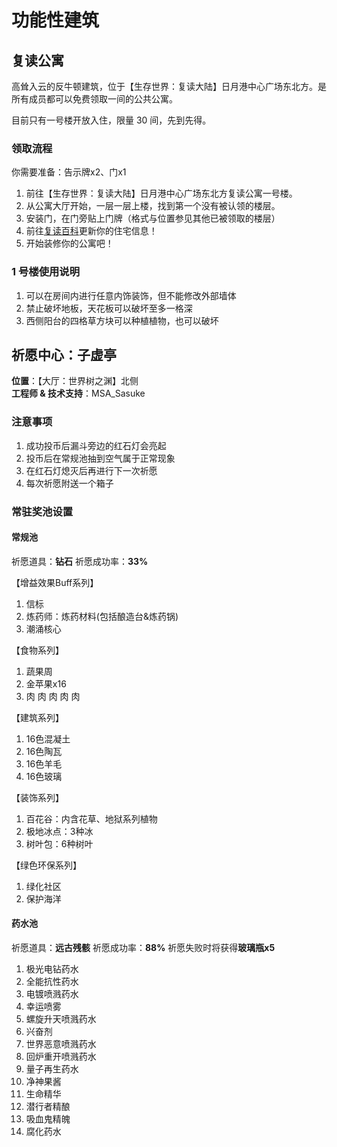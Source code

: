 # 功能性建筑

## 复读公寓

高耸入云的反牛顿建筑，位于【生存世界：复读大陆】日月港中心广场东北方。是所有成员都可以免费领取一间的公共公寓。

目前只有一号楼开放入住，限量 30 间，先到先得。

### 领取流程

你需要准备：告示牌x2、门x1

1. 前往【生存世界：复读大陆】日月港中心广场东北方复读公寓一号楼。
2. 从公寓大厅开始，一层一层上楼，找到第一个没有被认领的楼层。
3. 安装门，在门旁贴上门牌（格式与位置参见其他已被领取的楼层）
4. 前往[复读百科](https://docs.qq.com/doc/DR2Voam1PQU5iYkh2)更新你的住宅信息！
5. 开始装修你的公寓吧！

### 1 号楼使用说明

1. 可以在房间内进行任意内饰装饰，但不能修改外部墙体
2. 禁止破坏地板，天花板可以破坏至多一格深
3. 西侧阳台的四格草方块可以种植植物，也可以破坏

## 祈愿中心：子虚亭

**位置**：【大厅：世界树之渊】北侧  
**工程师 & 技术支持**：MSA_Sasuke

### 注意事项

1. 成功投币后漏斗旁边的红石灯会亮起
2. 投币后在常规池抽到空气属于正常现象
3. 在红石灯熄灭后再进行下一次祈愿
4. 每次祈愿附送一个箱子

### 常驻奖池设置

#### 常规池

祈愿道具：**钻石** 祈愿成功率：**33%**

【增益效果Buff系列】

1. 信标
2. 炼药师：炼药材料(包括酿造台&炼药锅)
3. 潮涌核心

【食物系列】

1. 蔬果周
2. 金苹果x16
3. 肉 肉 肉 肉 肉

【建筑系列】

1. 16色混凝土
2. 16色陶瓦
3. 16色羊毛
4. 16色玻璃

【装饰系列】

1. 百花谷：内含花草、地狱系列植物
2. 极地冰点：3种冰
3. 树叶包：6种树叶

【绿色环保系列】

1. 绿化社区
2. 保护海洋  

#### 药水池

祈愿道具：**远古残骸** 祈愿成功率：**88%** 祈愿失败时将获得**玻璃瓶x5**

1. 极光电钻药水
2. 全能抗性药水
3. 电镀喷溅药水
4. 幸运喷雾
5. 螺旋升天喷溅药水
6. 兴奋剂
7. 世界恶意喷溅药水
8. 回炉重开喷溅药水
9. 量子再生药水
10. 净神果酱
11. 生命精华
12. 潜行者精酿
13. 吸血鬼精魄
14. 腐化药水
